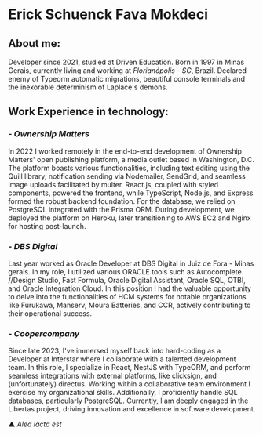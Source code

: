 # Erick Schuenck Fava Mokdeci
 
## About me:

Developer since 2021, studied at Driven Education. Born in 1997 in Minas Gerais, currently living and working at _Florianópolis - SC_, Brazil. Declared enemy of Typeorm automatic migrations, beautiful console terminals and the inexorable determinism of Laplace's demons. 

## Work Experience in technology:

###  - _Ownership Matters_
In 2022 I worked remotely in the end-to-end development of Ownership Matters' open publishing platform, a media outlet based in Washington, D.C. The platform boasts various functionalities, including text editing using the Quill library, notification sending via Nodemailer, SendGrid, and seamless image uploads facilitated by multer. React.js, coupled with styled components, powered the frontend, while TypeScript, Node.js, and Express formed the robust backend foundation. For the database, we relied on PostgreSQL integrated with the Prisma ORM. During development, we deployed the platform on Heroku, later transitioning to AWS EC2 and Nginx for hosting post-launch.

### - _DBS Digital_
Last year worked as Oracle Developer at DBS Digital in Juiz de Fora - Minas gerais. In my role, I utilized various ORACLE tools such as Autocomplete //Design Studio, Fast Formula, Oracle Digital Assistant, Oracle SQL, OTBI, and Oracle Integration Cloud. In this position I had the valuable opportunity to delve into the functionalities of HCM systems for notable organizations like Furukawa, Manserv, Moura Batteries, and CCR, actively contributing to their operational success.

### - _Coopercompany_
Since late 2023, I've immersed myself back into hard-coding as a Developer at Interstar where I collaborate with a talented development team. In this role, I specialize in React, NestJS with TypeORM, and perform seamless integrations with external platforms, like clicksign, and (unfortunately) directus. Working within a collaborative team environment I exercise my organizational skills. Additionally, I proficiently handle SQL databases, particularly PostgreSQL. Currently, I am deeply engaged in the Libertas project, driving innovation and excellence in software development. 

▲ _Alea iacta est_ 
